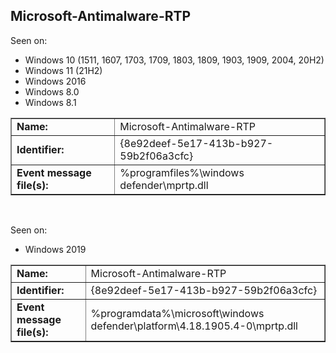 ## Microsoft-Antimalware-RTP

Seen on:
* Windows 10 (1511, 1607, 1703, 1709, 1803, 1809, 1903, 1909, 2004, 20H2)
* Windows 11 (21H2)
* Windows 2016
* Windows 8.0
* Windows 8.1

<table border="1" class="docutils">
  <tbody>
    <tr>
      <td><b>Name:</b></td>
      <td>Microsoft-Antimalware-RTP</td>
    </tr>
    <tr>
      <td><b>Identifier:</b></td>
      <td>{8e92deef-5e17-413b-b927-59b2f06a3cfc}</td>
    </tr>
    <tr>
      <td><b>Event message file(s):</b></td>
      <td>%programfiles%\windows defender\mprtp.dll</td>
    </tr>
  </tbody>
</table>

&nbsp;

Seen on:
* Windows 2019

<table border="1" class="docutils">
  <tbody>
    <tr>
      <td><b>Name:</b></td>
      <td>Microsoft-Antimalware-RTP</td>
    </tr>
    <tr>
      <td><b>Identifier:</b></td>
      <td>{8e92deef-5e17-413b-b927-59b2f06a3cfc}</td>
    </tr>
    <tr>
      <td><b>Event message file(s):</b></td>
      <td>%programdata%\microsoft\windows defender\platform\4.18.1905.4-0\mprtp.dll</td>
    </tr>
  </tbody>
</table>

&nbsp;

